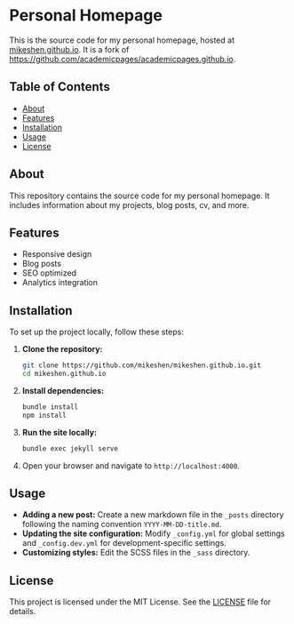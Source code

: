 # Personal Homepage

This is the source code for my personal homepage, hosted at [mikeshen.github.io](https://mikeshen.github.io). It is a fork of https://github.com/academicpages/academicpages.github.io. 

## Table of Contents

- [About](#about)
- [Features](#features)
- [Installation](#installation)
- [Usage](#usage)
- [License](#license)

## About

This repository contains the source code for my personal homepage. It includes information about my projects, blog posts, cv,  and more.

## Features

- Responsive design
- Blog posts
- SEO optimized
- Analytics integration

## Installation

To set up the project locally, follow these steps:

1. **Clone the repository:**
    ```sh
    git clone https://github.com/mikeshen/mikeshen.github.io.git
    cd mikeshen.github.io
    ```

2. **Install dependencies:**
    ```sh
    bundle install
    npm install
    ```

3. **Run the site locally:**
    ```sh
    bundle exec jekyll serve
    ```

4. Open your browser and navigate to `http://localhost:4000`.

## Usage

- **Adding a new post:** Create a new markdown file in the `_posts` directory following the naming convention `YYYY-MM-DD-title.md`.
- **Updating the site configuration:** Modify `_config.yml` for global settings and `_config.dev.yml` for development-specific settings.
- **Customizing styles:** Edit the SCSS files in the `_sass` directory.

## License

This project is licensed under the MIT License. See the [LICENSE](LICENSE) file for details.